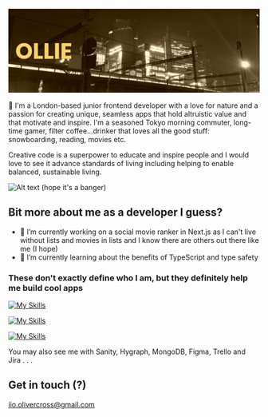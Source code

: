 [![MasterHead](https://raw.githubusercontent.com/Ollie-C/ollie-c/main/banner.png)](https://github.com/Ollie-C)

👋 I'm a London-based junior frontend developer with a love for nature and a passion for creating unique, seamless apps that hold altruistic value and that motivate and inspire. I'm a seasoned Tokyo morning commuter, long-time gamer, filter coffee...drinker that loves all the good stuff: snowboarding, reading, movies etc.

Creative code is a superpower to educate and inspire people and I would love to see it advance standards of living including helping to enable balanced, sustainable living.

![Alt text](https://spotify-recently-played-readme.vercel.app/api?user=motijeo&count=1)
(hope it's a banger)

## Bit more about me as a developer I guess? 

- 🔭 I’m currently working on a social movie ranker in Next.js as I can't live without lists and movies in lists and I know there are others out there like me (I hope)
- 🌱 I’m currently learning about the benefits of TypeScript and type safety

### These don't exactly define who I am, but they definitely help me build cool apps


[![My Skills](https://skillicons.dev/icons?i=css,html,js,0,nodejs,0,0,0,vercel,firebase,jest&perline=12)](https://skillicons.dev)

[![My Skills](https://skillicons.dev/icons?i=ts,0,py,0,express,0,0,0,0,prisma,0&perline=12)](https://skillicons.dev)

[![My Skills](https://skillicons.dev/icons?i=nextjs,react,graphql,0,supabase,mysql,sass,0,gcp,photoshop,illustrator&perline=12)](https://skillicons.dev)

You may also see me with Sanity, Hygraph, MongoDB, Figma, Trello and Jira . . .


## Get in touch (?)

iio.olivercross@gmail.com


